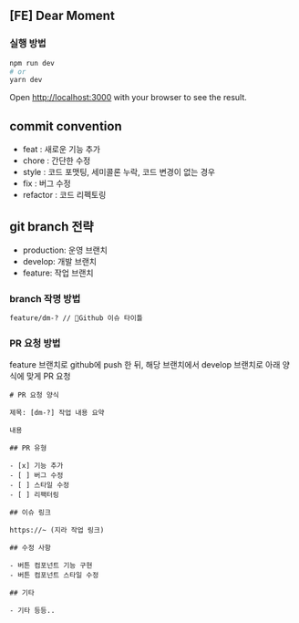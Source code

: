 ## [FE] Dear Moment

### 실행 방법

```bash
npm run dev
# or
yarn dev
```

Open [http://localhost:3000](http://localhost:3000) with your browser to see the result.

## commit convention

- feat : 새로운 기능 추가
- chore : 간단한 수정
- style : 코드 포맷팅, 세미콜론 누락, 코드 변경이 없는 경우
- fix : 버그 수정
- refactor : 코드 리펙토링

## git branch 전략

- production: 운영 브랜치
- develop: 개발 브랜치
- feature: 작업 브랜치

### branch 작명 방법

```bash
feature/dm-? // Github 이슈 타이틀
```

### PR 요청 방법

feature 브랜치로 github에 push 한 뒤, 해당 브랜치에서 develop 브랜치로 아래 양식에 맞게 PR 요청

```
# PR 요청 양식

제목: [dm-?] 작업 내용 요약

내용

## PR 유형

- [x] 기능 추가
- [ ] 버그 수정
- [ ] 스타일 수정
- [ ] 리팩터링

## 이슈 링크

https://~ (지라 작업 링크)

## 수정 사항

- 버튼 컴포넌트 기능 구현
- 버튼 컴포넌트 스타일 수정

## 기타

- 기타 등등..
```
